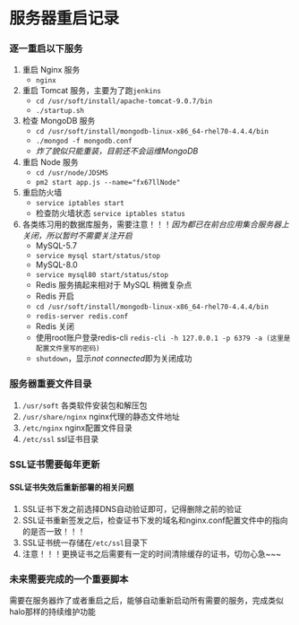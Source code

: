 # 服务器重启记录


### 逐一重启以下服务
1. 重启 Nginx 服务  
	+ `nginx`  
2. 重启 Tomcat 服务，主要为了跑`jenkins`  
	+ `cd /usr/soft/install/apache-tomcat-9.0.7/bin`  
	+ `./startup.sh`  
3. 检查 MongoDB 服务  
	+ `cd /usr/soft/install/mongodb-linux-x86_64-rhel70-4.4.4/bin`  
	+ `./mongod -f mongodb.conf`  
	+ *炸了貌似只能重装，目前还不会运维MongoDB*
4. 重启 Node 服务  
	+ `cd /usr/node/JDSMS`  
	+ `pm2 start app.js --name="fx67llNode"`  
5. 重启防火墙
	+ `service iptables start`  
	+ 检查防火墙状态 `service iptables status`  
6. 各类练习用的数据库服务，需要注意！！！*因为都已在前台应用集合服务器上关闭，所以暂时不需要关注开启*
	+ MySQL-5.7 
	+ `service mysql start/status/stop`  
	+ MySQL-8.0 
	+ `service mysql80 start/status/stop`  
	+ Redis 服务搞起来相对于 MySQL 稍微复杂点  
	+ Redis 开启
	+ `cd /usr/soft/install/mongodb-linux-x86_64-rhel70-4.4.4/bin`  
	+ `redis-server redis.conf`  
	+ Redis 关闭
	+ 使用root账户登录redis-cli `redis-cli -h 127.0.0.1 -p 6379 -a (这里是配置文件里写的密码)`  
	+ `shutdown`，显示*not connected*即为关闭成功


### 服务器重要文件目录  
1. `/usr/soft` 各类软件安装包和解压包  
2. `/usr/share/nginx` nginx代理的静态文件地址  
3. `/etc/nginx` nginx配置文件目录  
4. `/etc/ssl` ssl证书目录  


### SSL证书需要每年更新
#### SSL证书失效后重新部署的相关问题
1. SSL证书下发之前选择DNS自动验证即可，记得删除之前的验证
2. SSL证书重新签发之后，检查证书下发的域名和nginx.conf配置文件中的指向的是否一致！！！ 
3. SSL证书统一存储在`/etc/ssl`目录下  
4. 注意！！！更换证书之后需要有一定的时间清除缓存的证书，切勿心急~~~


### 未来需要完成的一个重要脚本
需要在服务器炸了或者重启之后，能够自动重新启动所有需要的服务，完成类似halo那样的持续维护功能